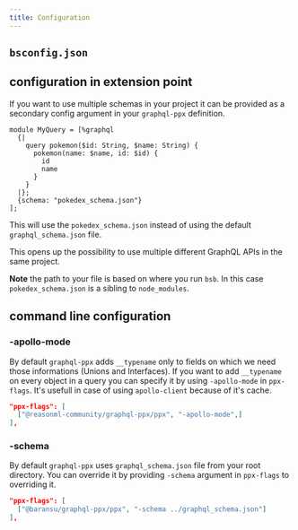 ```yaml
---
title: Configuration
---
```


## `bsconfig.json`

## configuration in extension point

If you want to use multiple schemas in your project it can be provided as a
secondary config argument in your `graphql-ppx` definition.

```reason
module MyQuery = [%graphql
  {|
    query pokemon($id: String, $name: String) {
      pokemon(name: $name, id: $id) {
        id
        name
      }
    }
  |};
  {schema: "pokedex_schema.json"}
];
```

This will use the `pokedex_schema.json` instead of using the default
`graphql_schema.json` file.

This opens up the possibility to use multiple different GraphQL APIs in the same
project.

**Note** the path to your file is based on where you run `bsb`. In this case
`pokedex_schema.json` is a sibling to `node_modules`.

## command line configuration

### -apollo-mode

By default `graphql-ppx` adds `__typename` only to fields on which we need those
informations (Unions and Interfaces). If you want to add `__typename` on every
object in a query you can specify it by using `-apollo-mode` in `ppx-flags`.
It's usefull in case of using `apollo-client` because of it's cache.

```json
"ppx-flags": [
  ["@reasonml-community/graphql-ppx/ppx", "-apollo-mode",]
],
```

### -schema

By default `graphql-ppx` uses `graphql_schema.json` file from your root
directory. You can override it by providing `-schema` argument in `ppx-flags` to
overriding it.

```json
"ppx-flags": [
  ["@baransu/graphql-ppx/ppx", "-schema ../graphql_schema.json"]
],
```
